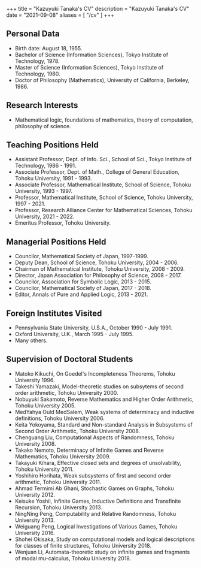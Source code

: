 +++
title = "Kazuyuki Tanaka's CV"
description = "Kazuyuki Tanaka's CV"
date = "2021-09-08"
aliases = [ "/cv" ]
+++

## Personal Data
- Birth date: August 18, 1955.
- Bachelor of Science (Information Sciences), Tokyo Institute of Technology, 1978.
- Master of Science (Information Sciences), Tokyo Institute of Technology, 1980.
- Doctor of Philosophy (Mathematics), University of California, Berkeley, 1986.

## Research Interests
- Mathematical logic, foundations of mathematics, theory of computation, philosophy of science.

## Teaching Positions Held
- Assistant Professor, Dept. of Info. Sci., School of Sci., Tokyo Institute of Technology, 1986 - 1991.
- Associate Professor, Dept. of Math., College of General Education, Tohoku University, 1991 - 1993.
- Associate Professor, Mathematical Institute, School of Science, Tohoku University, 1993 - 1997.
- Professor, Mathematical Institute, School of Science, Tohoku University, 1997 - 2021.
- Professor, Research Alliance Center for Mathematical Sciences, Tohoku University, 2021 - 2022.
- Emeritus Professor, Tohoku University.

## Managerial Positions Held
- Councilor, Mathematical Society of Japan, 1997-1999.
- Deputy Dean, School of Science, Tohoku University, 2004 - 2006.
- Chairman of Mathematical Institute, Tohoku University, 2008 - 2009.
- Director, Japan Association for Philosophy of Science, 2008 - 2017.
- Councilor, Association for Symbolic Logic, 2013 - 2015.
- Councilor, Mathematical Society of Japan, 2017 - 2018.
- Editor, Annals of Pure and Applied Logic, 2013 - 2021.

## Foreign Institutes Visited
- Pennsylvania State University, U.S.A., October 1990 - July 1991.
- Oxford University, U.K., March 1995 - July 1995.
- Many others.

## Supervision of Doctoral Students
- Matoko Kikuchi, On Goedel's Incompleteness Theorems, Tohoku University 1996.
- Takeshi Yamazaki, Model-theoretic studies on subsytems of second order arithmetic, Tohoku University 2000.
- Nobuyuki Sakamoto, Reverse Mathematics and Higher Order Arithmetic, Tohoku University 2005.
- MedYahya Ould MedSalem, Weak systems of determinacy and inductive definitions, Tohoku University 2006.
- Keita Yokoyama, Standard and Non-standard Analysis in Subsystems of Second Order Arithmetic, Tohoku University 2008.
- Chenguang Liu, Computational Aspects of Randomness, Tohoku University 2008.
- Takako Nemoto, Determinacy of Infinite Games and Reverse Mathematics, Tohoku University 2009.
- Takayuki Kihara, Effective closed sets and degrees of unsolvability, Tohoku University 2011.
- Yoshihiro Horihata, Weak subsystems of first and second order arithmetic, Tohoku University 2011.
- Ahmad Termimi Ab Ghani, Stochastic Games on Graphs, Tohoku University 2012.
- Keisuke Yoshii, Infinite Games, Inductive Definitions and Transfinite Recursion, Tohoku University 2013.
- NingNing Peng, Computability and Relative Randomness, Tohoku University 2013.
- Weiguang Peng, Logical Investigations of Various Games, Tohoku University 2016.
- Shohei Okisaka, Study on computational models and logical descriptions for classes of finite structures, Tohoku University 2018.
- Wenjuan Li, Automata-theoretic study on infinite games and fragments of modal mu-calculus, Tohoku University 2018.